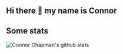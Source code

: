 ## Hi there 👋 my name is Connor

<h2>Some stats</h2>

![Connor Chapman's github stats](https://github-readme-stats.vercel.app/api?username=dcwiz&show_icons=true&title_color=ffffff&icon_color=ff0000&text_color=ffffff&bg_color=000000)
